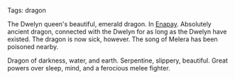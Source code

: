 Tags: dragon

The Dwelyn queen's beautiful, emerald dragon. In [Enapay](Enapay). Absolutely ancient dragon, connected with the Dwelyn for as long as the Dwelyn have existed. The dragon is now sick, however. The song of Melera has been poisoned nearby.

Dragon of darkness, water, and earth. Serpentine, slippery, beautiful. Great powers over sleep, mind, and a ferocious melee fighter.